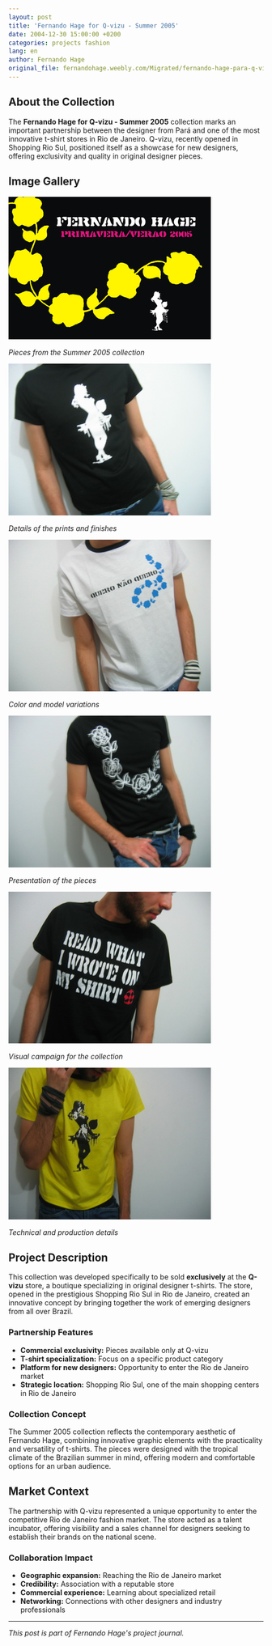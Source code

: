 ```yaml
---
layout: post
title: 'Fernando Hage for Q-vizu - Summer 2005'
date: 2004-12-30 15:00:00 +0200
categories: projects fashion
lang: en
author: Fernando Hage
original_file: fernandohage.weebly.com/Migrated/fernando-hage-para-q-vizurj-verao-2005.html
---
```


## About the Collection

The **Fernando Hage for Q-vizu - Summer 2005** collection marks an important partnership between the designer from Pará and one of the most innovative t-shirt stores in Rio de Janeiro. Q-vizu, recently opened in Shopping Rio Sul, positioned itself as a showcase for new designers, offering exclusivity and quality in original designer pieces.

## Image Gallery


![Fernando Hage for Q-vizu - Summer 2005 Collection - Image 1](/assets/images/2004-12-30-colecao-verao-2005-q-vizu-fashion-01.jpg)

*Pieces from the Summer 2005 collection*


![Fernando Hage for Q-vizu - Summer 2005 Collection - Image 2](/assets/images/2004-12-30-colecao-verao-2005-q-vizu-fashion-02.jpg)

*Details of the prints and finishes*


![Fernando Hage for Q-vizu - Summer 2005 Collection - Image 3](/assets/images/2004-12-30-colecao-verao-2005-q-vizu-fashion-03.jpg)

*Color and model variations*


![Fernando Hage for Q-vizu - Summer 2005 Collection - Image 4](/assets/images/2004-12-30-colecao-verao-2005-q-vizu-fashion-04.jpg)

*Presentation of the pieces*


![Fernando Hage for Q-vizu - Summer 2005 Collection - Image 5](/assets/images/2004-12-30-colecao-verao-2005-q-vizu-fashion-05.jpg)

*Visual campaign for the collection*


![Fernando Hage for Q-vizu - Summer 2005 Collection - Image 6](/assets/images/2004-12-30-colecao-verao-2005-q-vizu-fashion-06.jpg)

*Technical and production details*

## Project Description

This collection was developed specifically to be sold **exclusively** at the **Q-vizu** store, a boutique specializing in original designer t-shirts. The store, opened in the prestigious Shopping Rio Sul in Rio de Janeiro, created an innovative concept by bringing together the work of emerging designers from all over Brazil.

### Partnership Features

- **Commercial exclusivity:** Pieces available only at Q-vizu
- **T-shirt specialization:** Focus on a specific product category
- **Platform for new designers:** Opportunity to enter the Rio de Janeiro market
- **Strategic location:** Shopping Rio Sul, one of the main shopping centers in Rio de Janeiro

### Collection Concept

The Summer 2005 collection reflects the contemporary aesthetic of Fernando Hage, combining innovative graphic elements with the practicality and versatility of t-shirts. The pieces were designed with the tropical climate of the Brazilian summer in mind, offering modern and comfortable options for an urban audience.

## Market Context

The partnership with Q-vizu represented a unique opportunity to enter the competitive Rio de Janeiro fashion market. The store acted as a talent incubator, offering visibility and a sales channel for designers seeking to establish their brands on the national scene.

### Collaboration Impact

- **Geographic expansion:** Reaching the Rio de Janeiro market
- **Credibility:** Association with a reputable store
- **Commercial experience:** Learning about specialized retail
- **Networking:** Connections with other designers and industry professionals

---

*This post is part of Fernando Hage's project journal.*